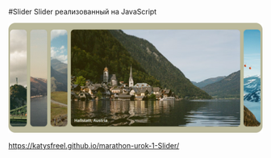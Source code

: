 #Slider
Slider реализованный на JavaScript

![Image](https://github.com/KatySFreel/marathon-urok-1-Slider/blob/master/preview.png)

https://katysfreel.github.io/marathon-urok-1-Slider/
